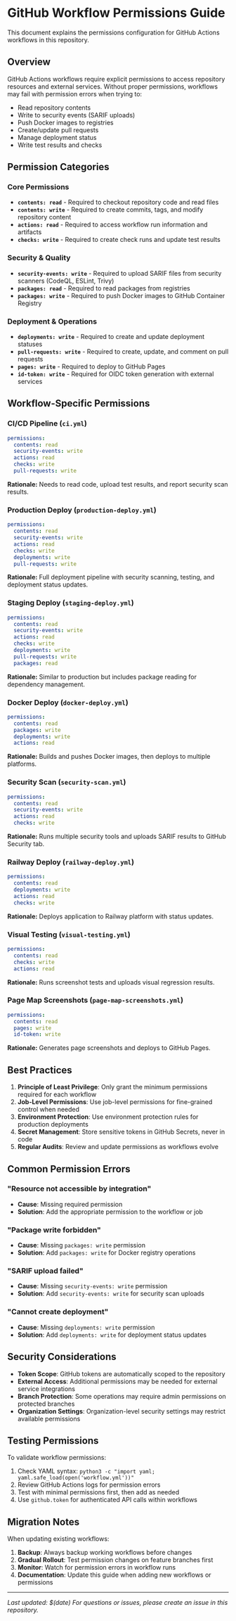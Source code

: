 # GitHub Workflow Permissions Guide

This document explains the permissions configuration for GitHub Actions workflows in this repository.

## Overview

GitHub Actions workflows require explicit permissions to access repository resources and external services. Without proper permissions, workflows may fail with permission errors when trying to:

- Read repository contents
- Write to security events (SARIF uploads)
- Push Docker images to registries  
- Create/update pull requests
- Manage deployment status
- Write test results and checks

## Permission Categories

### Core Permissions

- **`contents: read`** - Required to checkout repository code and read files
- **`contents: write`** - Required to create commits, tags, and modify repository content
- **`actions: read`** - Required to access workflow run information and artifacts
- **`checks: write`** - Required to create check runs and update test results

### Security & Quality

- **`security-events: write`** - Required to upload SARIF files from security scanners (CodeQL, ESLint, Trivy)
- **`packages: read`** - Required to read packages from registries
- **`packages: write`** - Required to push Docker images to GitHub Container Registry

### Deployment & Operations  

- **`deployments: write`** - Required to create and update deployment statuses
- **`pull-requests: write`** - Required to create, update, and comment on pull requests
- **`pages: write`** - Required to deploy to GitHub Pages
- **`id-token: write`** - Required for OIDC token generation with external services

## Workflow-Specific Permissions

### CI/CD Pipeline (`ci.yml`)
```yaml
permissions:
  contents: read
  security-events: write
  actions: read
  checks: write
  pull-requests: write
```

**Rationale:** Needs to read code, upload test results, and report security scan results.

### Production Deploy (`production-deploy.yml`)
```yaml
permissions:
  contents: read
  security-events: write
  actions: read
  checks: write
  deployments: write
  pull-requests: write
```

**Rationale:** Full deployment pipeline with security scanning, testing, and deployment status updates.

### Staging Deploy (`staging-deploy.yml`)
```yaml
permissions:
  contents: read
  security-events: write
  actions: read
  checks: write
  deployments: write
  pull-requests: write
  packages: read
```

**Rationale:** Similar to production but includes package reading for dependency management.

### Docker Deploy (`docker-deploy.yml`)
```yaml
permissions:
  contents: read
  packages: write
  deployments: write
  actions: read
```

**Rationale:** Builds and pushes Docker images, then deploys to multiple platforms.

### Security Scan (`security-scan.yml`)
```yaml
permissions:
  contents: read
  security-events: write
  actions: read
  checks: write
```

**Rationale:** Runs multiple security tools and uploads SARIF results to GitHub Security tab.

### Railway Deploy (`railway-deploy.yml`)
```yaml
permissions:
  contents: read
  deployments: write
  actions: read
  checks: write
```

**Rationale:** Deploys application to Railway platform with status updates.

### Visual Testing (`visual-testing.yml`)
```yaml
permissions:
  contents: read
  checks: write
  actions: read
```

**Rationale:** Runs screenshot tests and uploads visual regression results.

### Page Map Screenshots (`page-map-screenshots.yml`)
```yaml
permissions:
  contents: read
  pages: write
  id-token: write
```

**Rationale:** Generates page screenshots and deploys to GitHub Pages.

## Best Practices

1. **Principle of Least Privilege**: Only grant the minimum permissions required for each workflow
2. **Job-Level Permissions**: Use job-level permissions for fine-grained control when needed
3. **Environment Protection**: Use environment protection rules for production deployments
4. **Secret Management**: Store sensitive tokens in GitHub Secrets, never in code
5. **Regular Audits**: Review and update permissions as workflows evolve

## Common Permission Errors

### "Resource not accessible by integration"
- **Cause**: Missing required permission
- **Solution**: Add the appropriate permission to the workflow or job

### "Package write forbidden" 
- **Cause**: Missing `packages: write` permission
- **Solution**: Add `packages: write` for Docker registry operations

### "SARIF upload failed"
- **Cause**: Missing `security-events: write` permission  
- **Solution**: Add `security-events: write` for security scan uploads

### "Cannot create deployment"
- **Cause**: Missing `deployments: write` permission
- **Solution**: Add `deployments: write` for deployment status updates

## Security Considerations

- **Token Scope**: GitHub tokens are automatically scoped to the repository
- **External Access**: Additional permissions may be needed for external service integrations
- **Branch Protection**: Some operations may require admin permissions on protected branches
- **Organization Settings**: Organization-level security settings may restrict available permissions

## Testing Permissions

To validate workflow permissions:

1. Check YAML syntax: `python3 -c "import yaml; yaml.safe_load(open('workflow.yml'))"`
2. Review GitHub Actions logs for permission errors
3. Test with minimal permissions first, then add as needed
4. Use `github.token` for authenticated API calls within workflows

## Migration Notes

When updating existing workflows:

1. **Backup**: Always backup working workflows before changes
2. **Gradual Rollout**: Test permission changes on feature branches first
3. **Monitor**: Watch for permission errors in workflow runs
4. **Documentation**: Update this guide when adding new workflows or permissions

---

*Last updated: $(date)*
*For questions or issues, please create an issue in this repository.*